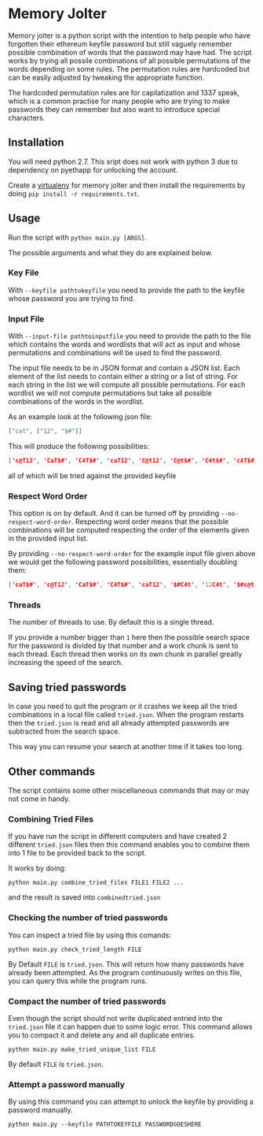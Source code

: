 # Memory Jolter

Memory jolter is a python script with the intention to help people who have forgotten their ethereum keyfile password but still
vaguely remember possible combination of words that the password may have had. The script works by trying all possile combinations
of all possible permutations of the words depending on some rules. The permutation rules are hardcoded but can be easily adjusted
by tweaking the appropriate function.

The hardcoded permutation rules are for capilatization and 1337 speak, which is a common practise for many people who are trying to make passwords they can remember but also want to introduce special characters.

## Installation

You will need python 2.7. This sript does not work with python 3 due to dependency on pyethapp for unlocking the account.

Create a [virtualenv](http://docs.python-guide.org/en/latest/dev/virtualenvs/) for memory jolter and then install the requirements
by doing `pip install -r requirements.txt`.

## Usage

Run the script with `python main.py [ARGS]`.

The possible arguments and what they do are explained below.

### Key File

With `--keyfile pathtokeyfile` you need to provide the path to the keyfile whose password you are trying to find.

### Input File

With `--input-file pathtoinputfile` you need to provide the path to the file which contains the words and wordlists that will
act as input and whose permutations and combinations will be used to find the password.

The input file needs to be in JSON format and contain a JSON list. Each element of the list needs to contain either a string
or a list of string. For each string in the list we will compute all possible permutations. For each wordlist we will not compute
permutations but take all possible combinations of the words in the wordlist.

As an example look at the following json file:

```json
["cat", ["12", "$#"]]
```

This will produce the following possibilities:

```json
['c@T12', 'CaT$#', 'C4T$#', 'caT12', 'C@t12', 'C@t$#', 'C4t$#', 'cAT$#', 'cAt$#', 'CaT12', 'c@T$#', 'CAT12', 'C4t12', 'c4t$#', 'CAt$#', 'c4T$#', 'cAt12', 'C@T12', 'Cat12', 'c4T12', 'c@t12', 'CAT$#', 'caT$#', 'cAT12', 'Cat$#', 'cat$#', 'C@T$#', 'CAt12', 'cat12', 'C4T12', 'c@t$#', 'c4t12']
```

all of which will be tried against the provided keyfile

### Respect Word Order

This option is on by default. And it can be turned off by providing `--no-respect-word-order`. Respecting word order means that the possible combinations will be computed respecting the order of the elements given in the provided input list.

By providing `--no-respect-word-order` for the example input file given above we would get the following password possibilities, essentially doubling them:

```json
['caT$#', 'c@T12', 'CaT$#', 'C4T$#', 'caT12', '$#C4t', '12C4t', '$#c@t', '$#CaT', '12C@t', '12CaT', 'C@t12', 'C@T$#', '12CAt', '$#c@T', 'c@T$#', 'C4t$#', 'cAT$#', 'cAt$#', '12c@t', 'CaT12', '$#cAT', '$#C4T', '12C4T', 'C@t$#', '$#caT', '12C@T', '12caT', '12Cat', '$#Cat', 'c4T12', 'cAt12', 'c4t$#', 'CAt$#', 'c4T$#', 'CAT12', '$#CAT', '$#c4T', '12c4T', '$#C@T', '12cAT', 'C@T12', 'Cat12', '12cAt', 'C4t12', '$#CAt', 'c@t12', 'CAT$#', '$#cat', '12c@T', 'cAT12', 'Cat$#', 'cat$#', '$#cAt', '12c4t', '$#C@t', '12cat', 'CAt12', '12CAT', '$#c4t', 'cat12', 'C4T12', 'c@t$#', 'c4t12']
```

### Threads

The number of threads to use. By default this is a single thread. 


If you provide a number bigger than `1` here then the possible search space for the password is divided by that number and a work chunk is sent to each thread. Each thread then works on its own chunk in parallel greatly increasing the speed of the search.


## Saving tried passwords

In case you need to quit the program or it crashes we keep all the tried combinations in a local file called `tried.json`. When the program restarts then the `tried.json` is read and all already attempted passwords are subtracted from the search space.

This way you can resume your search at another time if it takes too long.

## Other commands

The script contains some other miscellaneous commands that may or may not come in handy.

### Combining Tried Files

If you have run the script in different computers and have created 2 different `tried.json` files then this command enables you to combine them into 1 file to be provided back to the script.

It works by doing:

`python main.py combine_tried_files FILE1 FILE2 ...`

and the result is saved into `combinedtried.json`

### Checking the number of tried passwords

You can inspect a tried file by using this comands:

`python main.py check_tried_length FILE`

By Default `FILE` is `tried.json`. This will return how many passwords have already been attempted. As the program continuously writes on this file, you can query this while the program runs.

### Compact the number of tried passwords

Even though the script should not write duplicated entried into the `tried.json` file it can happen due to some logic error. This command allows you to compact it and delete any and all duplicate entries.

`python main.py make_tried_unique_list FILE`

By default `FILE` is `tried.json`.

### Attempt a password manually

By using this command you can attempt to unlock the keyfile by providing a password manually.

`python main.py --keyfile PATHTOKEYFILE PASSWORDGOESHERE`




